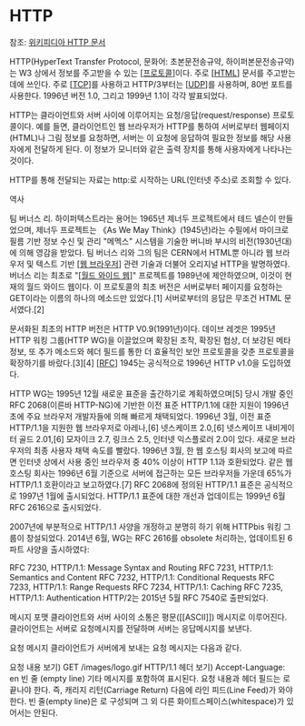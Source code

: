 # HTTP

참조: [위키피디아 HTTP 문서](https://ko.wikipedia.org/wiki/HTTP)

HTTP(HyperText Transfer Protocol, 문화어: 초본문전송규약, 하이퍼본문전송규약)는 W3 상에서 정보를 주고받을 수 있는 [[프로토콜]]이다. 주로 [[HTML]] 문서를 주고받는 데에 쓰인다. 주로 [[TCP]]를 사용하고 HTTP/3부터는 [[UDP]]를 사용하며, 80번 포트를 사용한다. 1996년 버전 1.0, 그리고 1999년 1.1이 각각 발표되었다.

HTTP는 클라이언트와 서버 사이에 이루어지는 요청/응답(request/response) 프로토콜이다. 예를 들면, 클라이언트인 웹 브라우저가 HTTP를 통하여 서버로부터 웹페이지(HTML)나 그림 정보를 요청하면, 서버는 이 요청에 응답하여 필요한 정보를 해당 사용자에게 전달하게 된다. 이 정보가 모니터와 같은 출력 장치를 통해 사용자에게 나타나는 것이다.

HTTP를 통해 전달되는 자료는 http:로 시작하는 URL(인터넷 주소)로 조회할 수 있다.

역사

팀 버너스 리.
하이퍼텍스트라는 용어는 1965년 제너두 프로젝트에서 테드 넬슨이 만들었으며, 제너두 프로젝트는 《As We May Think》(1945년)라는 수필에서 마이크로필름 기반 정보 수신 및 관리 "메멕스" 시스템을 기술한 버니바 부시의 비전(1930년대)에 의해 영감을 받았다. 팀 버너스 리와 그의 팀은 CERN에서 HTML뿐 아니라 웹 브라우저 및 텍스트 기반 [[웹 브라우저]] 관련 기술과 더불어 오리지널 HTTP을 발명하였다. 버너스 리는 최초로 "[[월드 와이드 웹]]" 프로젝트를 1989년에 제안하였으며, 이것이 현재의 월드 와이드 웹이다. 이 프로토콜의 최초 버전은 서버로부터 페이지를 요청하는 GET이라는 이름의 하나의 메소드만 있었다.[1] 서버로부터의 응답은 무조건 HTML 문서였다.[2]

문서화된 최초의 HTTP 버전은 HTTP V0.9(1991년)이다. 데이브 레겟은 1995년 HTTP 워킹 그룹(HTTP WG)을 이끌었으며 확장된 조작, 확장된 협상, 더 보강된 메타 정보, 또 추가 메소드와 헤더 필드를 통한 더 효율적인 보안 프로토콜을 갖춘 프로토콜을 확장하기를 바랐다.[3][4] [[RFC]] 1945는 공식적으로 1996년 HTTP v1.0을 도입하였다.

HTTP WG는 1995년 12월 새로운 표준을 출간하기로 계획하였으며[5] 당시 개발 중인 RFC 2068(이른바 HTTP-NG)에 기반한 이전 표준 HTTP/1.1에 대한 지원이 1996년 초에 주요 브라우저 개발자들에 의해 빠르게 채택되었다. 1996년 3월, 이전 표준 HTTP/1.1을 지원한 웹 브라우저로 아레나,[6] 넷스케이프 2.0,[6] 넷스케이프 내비게이터 골드 2.01,[6] 모자이크 2.7, 링크스 2.5, 인터넷 익스플로러 2.0이 있다. 새로운 브라우저의 최종 사용자 채택 속도를 빨랐다. 1996년 3월, 한 웹 호스팅 회사의 보고에 따르면 인터넷 상에서 사용 중인 브라우저 중 40% 이상이 HTTP 1.1과 호환되었다. 같은 웹 호스팅 회사는 1996년 6월 기준으로 서버에 접근하는 모든 브라우저들 가운데 65%가 HTTP/1.1 호환이라고 보고하였다.[7] RFC 2068에 정의된 HTTP/1.1 표준은 공식적으로 1997년 1월에 출시되었다. HTTP/1.1 표준에 대한 개선과 업데이트는 1999년 6월 RFC 2616으로 출시되었다.

2007년에 부분적으로 HTTP/1.1 사양을 개정하고 분명히 하기 위해 HTTPbis 워킹 그룹이 창설되었다. 2014년 6월, WG는 RFC 2616를 obsolete 처리하는, 업데이트된 6 파트 사양을 출시하였다:

RFC 7230, HTTP/1.1: Message Syntax and Routing
RFC 7231, HTTP/1.1: Semantics and Content
RFC 7232, HTTP/1.1: Conditional Requests
RFC 7233, HTTP/1.1: Range Requests
RFC 7234, HTTP/1.1: Caching
RFC 7235, HTTP/1.1: Authentication
HTTP/2는 2015년 5월 RFC 7540로 출판되었다.

메시지 포맷
클라이언트와 서버 사이의 소통은 평문([[ASCII]]) 메시지로 이루어진다. 클라이언트는 서버로 요청메시지를 전달하며 서버는 응답메시지를 보낸다.

요청 메시지
클라이언트가 서버에게 보내는 요청 메시지는 다음과 같다.

요청 내용
보기) GET /images/logo.gif HTTP/1.1
헤더
보기) Accept-Language: en
빈 줄 (empty line)
기타 메시지를 포함하여 표시된다.
요청 내용과 헤더 필드는 <CR><LF>로 끝나야 한다. 즉, 캐리지 리턴(Carriage Return) 다음에 라인 피드(Line Feed)가 와야 한다. 빈 줄(empty line)은 <CR><LF>로 구성되며 그 외 다른 화이트스페이스(whitespace)가 있어서는 안된다.

[//begin]: # "Autogenerated link references for markdown compatibility"
[프로토콜]: 프로토콜.md "프로토콜"
[HTML]: HTML.md "HTML"
[TCP]: TCP.md "TCP"
[UDP]: UDP.md "UDP"
[웹 브라우저]: <웹 브라우저.md> "웹 브라우저"
[월드 와이드 웹]: <월드 와이드 웹.md> "월드 와이드 웹"
[RFC]: RFC.md "RFC"
[//end]: # "Autogenerated link references"